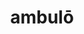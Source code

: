 ---
title: ambulō
meaning: to walk
ch: two
pos: verb
secondppstem: ambul
infend: āre
conjugation: first
derivative: amble, ambulatory
---